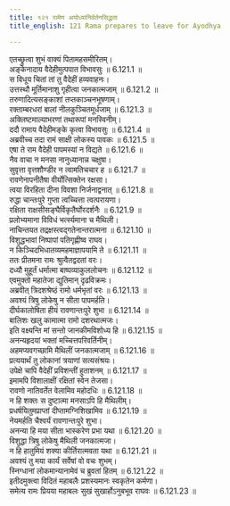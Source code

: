 ```yaml
---
title: १२१ रामेण अयोध्यानिर्वर्तनसिद्धता
title_english: 121 Rama prepares to leave for Ayodhya

---
```

<div class="audioEmbed"  caption="श्रीराम-हरिसीताराममूर्ति-घनपाठिभ्यां वचनम्" src="https://archive.org/download/Ramayana-recitation-Sriram-harisItArAmamUrti-Ghanapaati-v2/Kanda_6/Kanda_6_YK-121-Rama_prepares_to_leave_for_Ayodhya_0.mp3"></div>

  
एतच्छ्रुत्वा शुभं वाक्यं पितामहसमीरितम्।  
अङ्केनादाय वैदेहीमुत्पपात विभावसुः ॥ 6.121.1 ॥   
स विधूय चितां तां तु वैदेहीं हव्यवाहनः।  
उत्तस्थौ मूर्तिमानाशु गृहीत्वा जनकात्मजाम् ॥ 6.121.2 ॥   
तरुणादित्यसङ्काशां तप्तकाञ्चनभूषणाम्।  
रक्ताम्बरधरां बालां नीलकुञ्चितमूर्धजाम् ॥ 6.121.3 ॥   
अक्लिष्टमाल्याभरणां तथारूपां मनस्विनीम्।  
ददौ रामाय वैदेहीमङ्के कृत्वा विभावसुः ॥ 6.121.4 ॥   
अब्रवीच्च तदा रामं साक्षी लोकस्य पावकः ॥ 6.121.5 ॥   
एषा ते राम वैदेही पापमस्यां न विद्यते ॥ 6.121.6 ॥   
नैव वाचा न मनसा नानुध्यानान्न चक्षुषा।  
सुवृत्ता वृत्तशौण्डीर न त्वामतिचचार ह ॥ 6.121.7 ॥   
रावणेनापनीतैषा वीर्योत्सिक्तेन रक्षसा।  
त्वया विरहिता दीना विवशा निर्जनाद्वनात् ॥ 6.121.8 ॥   
रुद्धा चान्तःपुरे गुप्ता त्वच्चित्ता त्वत्परायणा।  
रक्षिता राक्षसीसङ्घैर्विकृतैर्घोरदर्शनैः ॥ 6.121.9 ॥   
प्रलोभ्यमाना विविधं भर्त्स्यमाना च मैथिली।  
नाचिन्तयत तद्रक्षस्त्वद्गतेनान्तरात्मना ॥ 6.121.10 ॥   
विशुद्धभावां निष्पापां पतिगृह्णीष्व राघव।  
न किञ्चिदभिधातव्यमहमाज्ञापयामि ते ॥ 6.121.11 ॥   
ततः प्रीतमना रामः श्रुत्वैतद्वदतां वरः।  
दध्यौ मुहूर्तं धर्मात्मा बाष्पव्याकुललोचनः ॥ 6.121.12 ॥   
एवमुक्तो महातेजा द्युतिमान् दृढविक्रमः।  
अब्रवीत् त्रिदशश्रेष्ठं रामो धर्मभृतां वरः ॥ 6.121.13 ॥   
अवश्यं त्रिषु लोकेषु न सीता पापमर्हति।  
दीर्घकालोषिता हीयं रावणान्तःपुरे शुभा ॥ 6.121.14 ॥   
बालिशः खलु कामात्मा रामो दशरथात्मजः।  
इति वक्ष्यन्ति मां सन्तो जानकीमविशोध्य हि ॥ 6.121.15 ॥   
अनन्यहृदयां भक्तां मच्चित्तपरिवर्तिनीम्।  
अहमप्यवगच्छामि मैथिलीं जनकात्मजाम् ॥ 6.121.16 ॥   
प्रत्ययार्थं तु लोकानां त्रयाणां सत्यसंश्रयः।  
उपेक्षे चापि वैदेहीं प्रविशन्तीं हुताशनम् ॥ 6.121.17 ॥   
इमामपि विशालाक्षीं रक्षितां स्वेन तेजसा।  
रावणो नातिवर्तेत वेलामिव महोदधिः ॥ 6.121.18 ॥   
न हि शक्तः स दुष्टात्मा मनसाऽपि हि मैथिलीम्।  
प्रधर्षयितुमप्राप्तां दीप्तामग्निशिखामिव ॥ 6.121.19 ॥   
नेयमर्हति चैश्वर्यं रावणान्तःपुरे शुभा।  
अनन्या हि मया सीता भास्करेण प्रभा यथा ॥ 6.121.20 ॥   
विशुद्धा त्रिषु लोकेषु मैथिली जनकात्मजा।  
न हि हातुमियं शक्या कीर्तिरात्मवता यथा ॥ 6.121.21 ॥   
अवश्यं तु मया कार्यं सर्वेषां वो वचः शुभम्।  
स्निग्धानां लोकमान्यानामेवं च ब्रुवतां हितम् ॥ 6.121.22 ॥   
इतीदमुक्त्वा विदितं महाबलैः प्रशस्यमानः स्वकृतेन कर्मणा।  
समेत्य रामः प्रियया महाबलः सुखं सुखार्होऽनुबभूव राघवः ॥ 6.121.23 ॥   